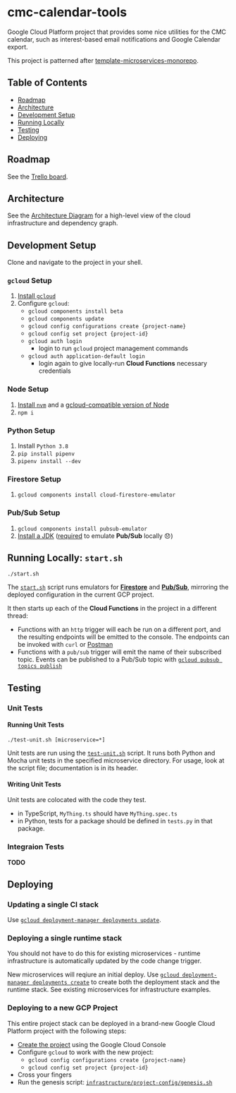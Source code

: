 # cmc-calendar-tools

Google Cloud Platform project that provides some nice utilities for the CMC
calendar, such as interest-based email notifications and Google Calendar export.

This project is patterned after
[template-microservices-monorepo](https://github.com/wild-surmise/template-microservices-monorepo).

## Table of Contents

- [Roadmap](#roadmap)
- [Architecture](#architecture)
- [Development Setup](#development-setup)
- [Running Locally](#running-locally)
- [Testing](#testing)
- [Deploying](#deploying)

## Roadmap

See the [Trello board](https://trello.com/b/YOMHIKfR/cmc-calendar-tools).

## Architecture

See the
[Architecture Diagram](https://drive.google.com/file/d/1CBbCz63O9MWSKpEF6RXBWa0ZRnHGH2h1/view)
for a high-level view of the cloud infrastructure and dependency graph.

## Development Setup

Clone and navigate to the project in your shell.

### `gcloud` Setup

1. [Install `gcloud`](https://cloud.google.com/sdk/docs/install)
2. Configure `gcloud`:
   - `gcloud components install beta`
   - `gcloud components update`
   - `gcloud config configurations create {project-name}`
   - `gcloud config set project {project-id}`
   - `gcloud auth login`
     - login to run `gcloud` project management commands
   - `gcloud auth application-default login`
     - login again to give locally-run **Cloud Functions** necessary credentials

### Node Setup

1. [Install `nvm`](https://github.com/nvm-sh/nvm#installing-and-updating) and a
   [gcloud-compatible version of Node](https://cloud.google.com/functions/docs/concepts/nodejs-runtime)
2. `npm i`

### Python Setup

1. Install `Python 3.8`
2. `pip install pipenv`
3. `pipenv install --dev`

### Firestore Setup

1. `gcloud components install cloud-firestore-emulator`

### Pub/Sub Setup

1. `gcloud components install pubsub-emulator`
2. [Install a JDK](https://www.oracle.com/java/technologies/javase-downloads.html)
   ([required](https://cloud.google.com/pubsub/docs/emulator#prereq) to emulate
   **Pub/Sub** locally 😞)

## Running Locally: `start.sh`

```
./start.sh
```

The [`start.sh`](blob/master/start.sh) script runs emulators for
[**Firestore**](https://cloud.google.com/sdk/gcloud/reference/beta/emulators/firestore)
and [**Pub/Sub**](https://cloud.google.com/pubsub/docs/emulator), mirroring the
deployed configuration in the current GCP project.

It then starts up each of the **Cloud Functions** in the project in a different
thread:

- Functions with an `http` trigger will each be run on a different port, and the
  resulting endpoints will be emitted to the console. The endpoints can be
  invoked with `curl` or [Postman](https://www.postman.com/)
- Functions with a `pub/sub` trigger will emit the name of their subscribed
  topic. Events can be published to a Pub/Sub topic with
  [`gcloud pubsub topics publish`](https://cloud.google.com/sdk/gcloud/reference/pubsub/topics/publish)

## Testing

### Unit Tests

#### Running Unit Tests

```
./test-unit.sh [microservice=*]
```

Unit tests are run using the [`test-unit.sh`](blob/master/test-unit.sh) script.
It runs both Python and Mocha unit tests in the specified microservice
directory. For usage, look at the script file; documentation is in its header.

#### Writing Unit Tests

Unit tests are colocated with the code they test.

- in TypeScript, `MyThing.ts` should have `MyThing.spec.ts`
- in Python, tests for a package should be defined in `tests.py` in that
  package.

### Integraion Tests

**TODO**

## Deploying

### Updating a single CI stack

Use
[`gcloud deployment-manager deployments update`](https://cloud.google.com/sdk/gcloud/reference/deployment-manager/deployments/update).

### Deploying a single runtime stack

You should not have to do this for existing microservices - runtime
infrastructure is automatically updated by the code change trigger.

New microservices will reqiure an initial deploy. Use
[`gcloud deployment-manager deployments create`](https://cloud.google.com/sdk/gcloud/reference/deployment-manager/deployments/create)
to create both the deployment stack and the runtime stack. See existing
microservices for infrastructure examples.

### Deploying to a new GCP Project

This entire project stack can be deployed in a brand-new Google Cloud Platform
project with the following steps:

- [Create the project](https://console.cloud.google.com/projectcreate) using the
  Google Cloud Console
- Configure `gcloud` to work with the new project:
  - `gcloud config configurations create {project-name}`
  - `gcloud config set project {project-id}`
- Cross your fingers
- Run the genesis script:
  [`infrastructure/project-config/genesis.sh`](blob/master/infrastructure/project-config/genesis.sh)
